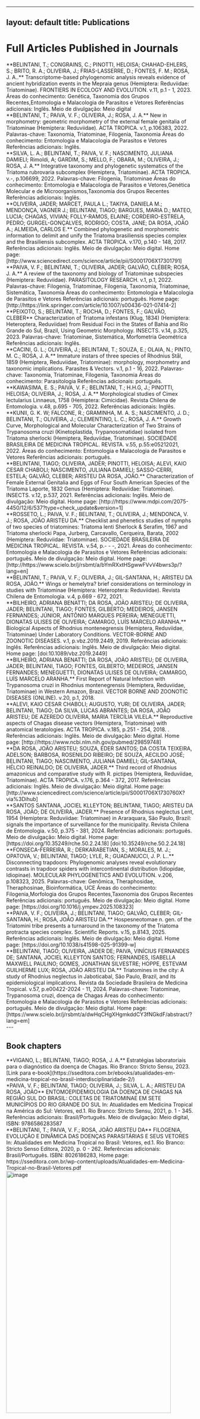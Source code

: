 
---
layout: default
title: Publications
---

# Full Articles Published in Journals

<div class="publication">
**BELINTANI, T.; CONGRAINS, C.; PINOTTI, HELOISA; CHAHAD-EHLERS, S.; BRITO, R. A.; OLIVEIRA, J.; FRIAS-LASSERRE, D.; FONTES, F. M.; ROSA, J. A..**  
Transcriptome-based phylogenomic analysis reveals evidence of ancient hybridization events in the Mepraia genus (Hemiptera: Reduviidae: Triatominae). FRONTIERS IN ECOLOGY AND EVOLUTION. v.11, p.1 - 1, 2023.
Áreas do conhecimento: Genética, Taxonomia dos Grupos Recentes,Entomologia e Malacologia de Parasitos e Vetores
Referências adicionais: Inglês. Meio de divulgação: Meio digital
</div>

<div class="publication">
**BELINTANI, T.; PAIVA, V. F.; OLIVEIRA, J.; ROSA, J. A.**
 New in morphometry: geometric morphometry of the external female genitalia of Triatominae (Hemiptera: Reduviidae). ACTA TROPICA. v.1, p.106383, 2022. 
Palavras-chave: Taxonomia, Triatominae, Filogenia, Taxonomia 
Áreas do conhecimento: Entomologia e Malacologia de Parasitos e Vetores
Referências adicionais: Inglês. 
 </div>
 
<div class="publication">
**SILVA, L. A.; BELINTANI, T.; PAIVA, V. F.; NASCIMENTO, JULIANA DAMIELI; Rimoldi, A; GARDIM, S.; MELLO, F.; OBARA, M.; OLIVEIRA, J.; ROSA, J. A.**
 Integrative taxonomy and phylogenetic systematics of the Triatoma rubrovaria subcomplex (Hemiptera, Triatominae). ACTA TROPICA. v.-, p.106699, 2022. 
Palavras-chave: Filogenia, Triatominae 
Áreas do conhecimento: Entomologia e Malacologia de Parasitos e Vetores,Genética Molecular e de Microorganismos,Taxonomia dos Grupos Recentes
Referências adicionais: Inglês. 
</div>

<div class="publication">
**OLIVEIRA, JADER; MARCET, PAULA L.; TAKIYA, DANIELA M.; MENDONÇA, VAGNER J.; BELINTANI, TIAGO; BARGUES, MARIA D.; MATEO, LUCIA; CHAGAS, VIVIAN; FOLLY-RAMOS, ELAINE; CORDEIRO-ESTRELA, PEDRO; GURGEL-GONÇALVES, RODRIGO; COSTA, JANE; DA ROSA, JOÃO A.; ALMEIDA, CARLOS E.**
 Combined phylogenetic and morphometric information to delimit and unify the Triatoma brasiliensis species complex and the Brasiliensis subcomplex. ACTA TROPICA. v.170, p.140 - 148, 2017. 
Referências adicionais: Inglês. Meio de divulgação: Meio digital. Home page: [http://www.sciencedirect.com/science/article/pii/S0001706X17301791]
</div>

<div class="publication">
**PAIVA, V. F.; BELINTANI, T.; OLIVEIRA, JADER; GALVÃO, CLÉBER; ROSA, J. A.**
 A review of the taxonomy and biology of Triatominae subspecies (Hemiptera: Reduviidae). PARASITOLOGY RESEARCH. v.1, p.1, 2022. 
Palavras-chave: Filogenia, Triatominae, Filogenia, Taxonomia, Triatominae, Sistemática, Taxonomia
Áreas do conhecimento: Entomologia e Malacologia de Parasitos e Vetores
Referências adicionais: português. Home page: [http://https://link.springer.com/article/10.1007/s00436-021-07414-2] 
</div>

<div class="publication">
**PEIXOTO, S.; BELINTANI, T.; ROCHA, D.; FONTES, F.; GALVÃO, CLEBER**
 Characterization of Triatoma infestans (Klug, 1834) (Hemiptera: Heteroptera, Reduviidae) from Residual Foci in the States of Bahia and Rio Grande do Sul, Brazil, Using Geometric Morphology. INSECTS. v.14, p.325, 2023.
Palavras-chave: Triatominae, Sistemática, Morfometria Geométrica 
Referências adicionais: Inglês. 
</div>

<div class="publication">
**CACINI, G. L.; OLIVEIRA, J.; BELINTANI, T.; SOUZA, E.; OLAIA, N.; PINTO, M. C.; ROSA, J. A.**
Immature instars of three species of Rhodnius Stål, 1859 (Hemiptera, Reduviidae, Triatominae): morphology, morphometry and taxonomic implications. Parasites & Vectors. v.1, p.1 - 16, 2022. 
Palavras-chave: Taxonomia, Triatominae, Filogenia, Taxonomia 
Áreas do conhecimento: Parasitologia
Referências adicionais: português. 
</div>

<div class="publication">
**KAWASIMA, E. S.; PAIVA, V. F.; BELINTANI, T.; H.H.G, J.; PINOTTI, HELOISA; OLIVEIRA, J.; ROSA, J. A.**
 Morphological studies of Cimex lectularius Linnaeus, 1758 (Hemiptera: Cimicidae). Revista Chilena de Entomologia. v.48, p.695 - 705, 2022.
Referências adicionais: Inglês. 
</div>

<div class="publication">
**KUNII, G. K. W; FALCONE, R.; GRAMINHA, M. A. S.; NASCIMENTO, J. D.; BELINTANI, T.; OLIVEIRA, J.; CLEMENTINO, L. C.; ROSA, J. A.**
 Growth Curve, Morphological and Molecular Characterization of Two Strains of Trypanosoma cruzi (Kinetoplastida, Trypanosomatidae) isolated from Triatoma sherlocki (Hemiptera, Reduviidae, Triatominae). SOCIEDADE BRASILEIRA DE MEDICINA TROPICAL. REVISTA. v.55, p.55:e05212021, 2022. 
Áreas do conhecimento: Entomologia e Malacologia de Parasitos e Vetores
Referências adicionais: português. 
</div>

<div class="publication">
**BELINTANI, TIAGO; OLIVEIRA, JADER; PINOTTI, HELOISA; ALEVI, KAIO CESAR CHABOLI; NASCIMENTO, JULIANA DAMIELI; SASSO-CERRI, ESTELA; GALVÃO, CLEBER; ARISTEU DA ROSA, JOÃO.**
 Characterization of Female External Genitalia and Eggs of Four South American Species of the Triatoma Laporte, 1832 Genus (Hemiptera: Reduviidae: Triatominae). INSECTS. v.12, p.537, 2021.
Referências adicionais: Inglês. Meio de divulgação: Meio digital. Home page: [http://https://www.mdpi.com/2075-4450/12/6/537?type=check_update&version=1]
</div>

<div class="publication">
**ROSSETO, L.; PAIVA, V. F.; BELINTANI, T.; OLIVEIRA, J.; MENDONCA, V. J.; ROSA, JOÃO ARISTEU DA.**
Checklist and phenetics studies of nymphs of two species of triatomines: Triatoma lenti Sherlock & Serafim, 1967 and Triatoma sherlocki Papa, Jurberg, Carcavallo, Cerqueira, Barata, 2002 (Hemiptera: Reduviidae: Triatominae). SOCIEDADE BRASILEIRA DE MEDICINA TROPICAL. REVISTA. v.54, p.- - -, 2021. 
Áreas do conhecimento: Entomologia e Malacologia de Parasitos e Vetores
Referências adicionais: português. Meio de divulgação: Meio digital. Home page: [http://https://www.scielo.br/j/rsbmt/a/bYmRXxtHSgwwFVvV4bwrs3p/?lang=en]
</div>

<div class="publication">
**BELINTANI, T.; PAIVA, V. F.; OLIVEIRA, J.; GIL-SANTANA, H.; ARISTEU DA ROSA, JOÃO.** 
 Wings or hemelytra? brief considerations on terminology in studies with Triatominae (Hemiptera: Heteroptera: Reduviidae). Revista Chilena de Entomologia. v.4, p.669 - 672, 2021. 
</div>

<div class="publication">
**BILHEIRO, ADRIANA BENATTI; DA ROSA, JOÃO ARISTEU; DE OLIVEIRA, JADER; BELINTANI, TIAGO; FONTES, GILBERTO; MEDEIROS, JANSEN FERNANDES; JÚNIOR, ANTÔNIO MARQUES PEREIRA; MENEGUETTI, DIONATAS ULISES DE OLIVEIRA; CAMARGO, LUÍS MARCELO ARANHA.**
Biological Aspects of Rhodnius montenegrensis (Hemiptera, Reduviidae, Triatominae) Under Laboratory Conditions. VECTOR-BORNE AND ZOONOTIC DISEASES. v.1, p.vbz.2019.2449, 2019. 
Referências adicionais: Inglês. 
Referências adicionais: Inglês. Meio de divulgação: Meio digital. Home page: [doi:10.1089/vbz.2019.2449]
</div>

<div class="publication">
**BILHEIRO, ADRIANA BENATTI; DA ROSA, JOÃO ARISTEU; DE OLIVEIRA, JADER; BELINTANI, TIAGO; FONTES, GILBERTO; MEDEIROS, JANSEN FERNANDES; MENEGUETTI, DIONATAS ULISES DE OLIVEIRA; CAMARGO, LUÍS MARCELO ARANHA.**
First Report of Natural Infection with              Trypanosoma cruzi              in              Rhodnius montenegrensis         (Hemiptera, Reduviidae, Triatominae) in Western Amazon, Brazil. VECTOR BORNE AND ZOONOTIC DISEASES (ONLINE). v.20, p.1, 2018. 
</div>

<div class="publication">
**ALEVI, KAIO CESAR CHABOLI; AUGUSTO, YURI; DE OLIVEIRA, JADER; BELINTANI, TIAGO; DA SILVA, LUCAS ABRANTES; DA ROSA, JOÃO ARISTEU; DE AZEREDO OLIVEIRA, MARIA TERCÍLIA VILELA.**
Reproductive aspects of Chagas disease vectors (Hemiptera, Triatominae) with anatomical teratologies. ACTA TROPICA. v.185, p.251 - 254, 2018. . 
Referências adicionais: Inglês. Meio de divulgação: Meio digital. Home page: [http://https://www.ncbi.nlm.nih.gov/pubmed/29859748]
</div>

<div class="publication">
**DA ROSA, JOÃO ARISTEU; SOUZA, EDER SANTOS; DA COSTA TEIXEIRA, ADELSON; BARBOSA, ROSENILDO RIBEIRO; DE SOUZA, AECILDO JOSÉ; BELINTANI, TIAGO; NASCIMENTO, JULIANA DAMIELI; GIL-SANTANA, HÉLCIO REINALDO; DE OLIVEIRA, JADER.**
Third record of Rhodnius amazonicus and comparative study with R. pictipes (Hemiptera, Reduviidae, Triatominae). ACTA TROPICA. v.176, p.364 - 372, 2017. 
Referências adicionais: Inglês. Meio de divulgação: Meio digital. Home page: [http://www.sciencedirect.com/science/article/pii/S0001706X1730760X?via%3Dihub]
</div>

<div class="publication">
**SANTOS SANTANA, JOCIEL KLLEYTON; BELINTANI, TIAGO; ARISTEU DA ROSA, JOÃO; DE OLIVEIRA, JADER.** 
Presence of Rhodnius neglectus Lent, 1954 (Hemiptera: Reduviidae: Triatominae) in Araraquara, São Paulo, Brazil: signals the importance of surveillance for the municipality. Revista Chilena de Entomologia. v.50, p.375 - 381, 2024. 
Referências adicionais: português. Meio de divulgação: Meio digital. Home page: [https://doi.org/10.35249/rche.50.2.24.18] [doi:10.35249/rche.50.2.24.18]
</div>

<div class="publication">
**FONSECA-FERREIRA, R.; DERKARABETIAN, S.; MORALES, M. J.; OPATOVA, V.; BELINTANI, TIAGO; LYLE, R.; GUADANUCCI, J. P. L..**
 Disconnecting trapdoors: Phylogenomic analyses reveal evolutionary contrasts in trapdoor spiders with intercontinental distribution (Idiopidae, Idiopinae). MOLECULAR PHYLOGENETICS AND EVOLUTION. v.206, p.108323, 2025. 
Palavras-chave: Genômica, Theraphosidae, Theraphosinae, Bioinformática, UCE
Áreas do conhecimento: Filogenia,Morfologia dos Grupos Recentes,Taxonomia dos Grupos Recentes
Referências adicionais: português. Meio de divulgação: Meio digital. Home page: [https://doi.org/10.1016/j.ympev.2025.108323]
</div>

<div class="publication">
**PAIVA, V. F.; OLIVEIRA, J.; BELINTANI, TIAGO; GALVÃO, CLEBER; GIL-SANTANA, H.; ROSA, JOÃO ARISTEU DA.**
 Hospesneotomae n. gen. of the Triatomini tribe presents a turnaround in the taxonomy of the Triatoma protracta species complex. Scientific Reports. v.15, p.8143, 2025. 
Referências adicionais: Inglês. Meio de divulgação: Meio digital. Home page: [https://doi.org/10.1038/s41598-025-91399-w]
</div>

<div class="publication">
**BELINTANI, TIAGO; OLIVEIRA, JADER DE; PAIVA, VINÍCIUS FERNANDES DE; SANTANA, JOCIEL KLLEYTON SANTOS; FERNANDES, ISABELLA MAXWELL PAULINO; GOMES, JONATHAN SILVESTRE; HOPPE, ESTEVAM GUILHERME LUX; ROSA, JOÃO ARISTEU DA.**
Triatomines in the city: A study of Rhodnius neglectus in Jaboticabal, São Paulo, Brazil, and its epidemiological implications. Revista da Sociedade Brasileira de Medicina Tropical. v.57, p.e00422-2024 - 11, 2024. 
Palavras-chave: Triatominae, Trypanosoma cruzi, doença de Chagas
Áreas do conhecimento: Entomologia e Malacologia de Parasitos e Vetores
Referências adicionais: português. Meio de divulgação: Meio digital. Home page: [https://www.scielo.br/j/rsbmt/a/dwHqCHgXHgmkddCY3fNGkdF/abstract/?lang=em] 
</div>
---

## Book chapters

<div class="book-chapter">
**VIGANO, L.; BELINTANI, TIAGO; ROSA, J. A.**  
Estratégias laboratoriais para o diagnóstico da doença de Chagas. Rio Branco: Stricto Sensu, 2023.  
[Link para e-book](https://sseditora.com.br/ebooks/atualidades-em-medicina-tropical-no-brasil-interdisciplinaridade-2/)
</div>

<div class="book-chapter">
*PAIVA, V. F.; BELINTANI, TIAGO; OLIVEIRA, J.; SILVA, L. A.; ARISTEU DA ROSA, JOÃO**
ENTOMOEPIDEMIOLOGIA DA DOENÇA DE CHAGAS NA REGIÃO SUL DO BRASIL: COLETAS DE TRIATOMINAE EM SETE MUNICÍPIOS DO RIO GRANDE DO SUL In: Atualidades em Medicina Tropical na América do Sul: Vetores, ed.1. Rio Branco: Stricto Sensu, 2021, p. 1 - 345. 
Referências adicionais: Brasil/Português. Meio de divulgação: Meio digital, ISBN: 9786586283587 
</div>

<div class="book-chapter">
**BELINTANI, T.; PAIVA, V. F.; ROSA, JOÃO ARISTEU DA** 
  FILOGENIA, EVOLUÇÃO E DINÂMICA DAS DOENÇAS PARASITÁRIAS E SEUS VETORES In: Atualidades em Medicina Tropical no Brasil: Vetores, ed.1. Rio Branco: Stricto Senso Editora, 2020, p. 0 - 262. 
Referências adicionais: Brasil/Português. ISBN: 8026186283, Home page: https://sseditora.com.br/wp-content/uploads/Atualidades-em-Medicina-Tropical-no-Brasil-Vetores.pdf
</div>

<img width="442" height="650" alt="image" src="https://github.com/user-attachments/assets/d8cdbb2b-a298-4433-9a06-8b8b5e5b8a64" />
